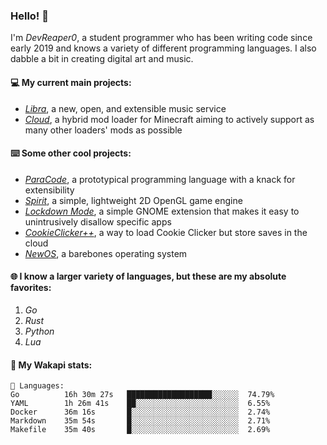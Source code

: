 ### Hello! 👋

I'm _DevReaper0_, a student programmer who has been writing code since early 2019 and knows a variety of different programming languages. I also dabble a bit in creating digital art and music.

#### 💻 My current main projects:

-   _[Libra](https://github.com/LibraMusic)_, a new, open, and extensible music service
-   _[Cloud](https://github.com/CloudLoaderMC/CloudLoader)_, a hybrid mod loader for Minecraft aiming to actively support as many other loaders' mods as possible

#### ⌨️ Some other cool projects:

-   _[ParaCode](https://github.com/ParaCodeLang/ParaCode)_, a prototypical programming language with a knack for extensibility
-   _[Spirit](https://gitlab.com/DevReaper0/SpiritEngine)_, a simple, lightweight 2D OpenGL game engine
-   _[Lockdown Mode](https://github.com/DevReaper0/GNOME-LockdownMode)_, a simple GNOME extension that makes it easy to unintrusively disallow specific apps
-   _[CookieClicker++](https://github.com/DevReaper0/CookieClickerPlusPlus)_, a way to load Cookie Clicker but store saves in the cloud
-   _[NewOS](https://github.com/DevReaper0/NewOS)_, a barebones operating system

#### 🌐 I know a larger variety of languages, but these are my absolute favorites:

1. _Go_
2. _Rust_
3. _Python_
4. _Lua_

#### 📡 My Wakapi stats:

```text
💾 Languages:
Go          16h 30m 27s   ███████████████████░░░░░░  74.79%
YAML        1h 26m 41s    ██░░░░░░░░░░░░░░░░░░░░░░░  6.55%
Docker      36m 16s       █░░░░░░░░░░░░░░░░░░░░░░░░  2.74%
Markdown    35m 54s       █░░░░░░░░░░░░░░░░░░░░░░░░  2.71%
Makefile    35m 40s       █░░░░░░░░░░░░░░░░░░░░░░░░  2.69%
```
